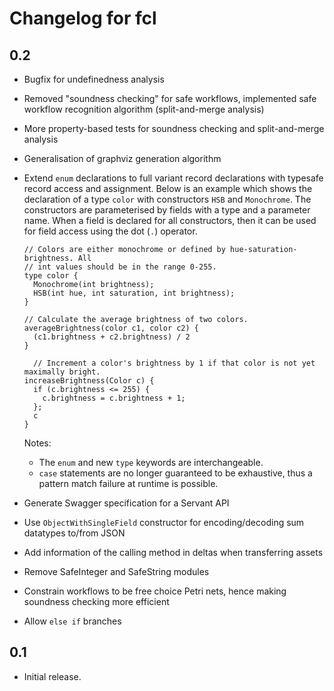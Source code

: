 # Changelog for fcl

## 0.2

* Bugfix for undefinedness analysis
* Removed "soundness checking" for safe workflows, implemented safe workflow recognition algorithm (split-and-merge analysis)
* More property-based tests for soundness checking and split-and-merge analysis
* Generalisation of graphviz generation algorithm
* Extend `enum` declarations to full variant record declarations with typesafe
  record access and assignment. Below is an example which shows the
  declaration of a type `color` with constructors `HSB` and `Monochrome`. The
  constructors are parameterised by fields with a type and a parameter name.
  When a field is declared for all constructors, then it can be used for field
  access using the dot (`.`) operator.

  ~~~
  // Colors are either monochrome or defined by hue-saturation-brightness. All
  // int values should be in the range 0-255.
  type color {
    Monochrome(int brightness);
    HSB(int hue, int saturation, int brightness);
  }

  // Calculate the average brightness of two colors.
  averageBrightness(color c1, color c2) {
    (c1.brightness + c2.brightness) / 2
  }

    // Increment a color's brightness by 1 if that color is not yet maximally bright.
  increaseBrightness(Color c) {
    if (c.brightness <= 255) {
      c.brightness = c.brightness + 1;
    };
    c
  }
  ~~~
  Notes:
    - The `enum` and new `type` keywords are interchangeable.
    - `case` statements are no longer guaranteed to be exhaustive, thus a
      pattern match failure at runtime is possible.
* Generate Swagger specification for a Servant API
* Use `ObjectWithSingleField` constructor for encoding/decoding sum datatypes to/from JSON
* Add information of the calling method in deltas when transferring assets
* Remove SafeInteger and SafeString modules
* Constrain workflows to be free choice Petri nets, hence making soundness checking more efficient
* Allow `else if` branches

## 0.1

* Initial release.
